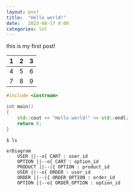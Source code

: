 ```yaml
---
layout: post
title:  "Hello world!"
date:   2023-08-17 9:00
categories: lol
---
```


this is my first post!

| 1 | 2 | 3 |
|:--:|:--:|:--:|
| 4 | 5 | 6 |
| 7 | 8 | 9 |

```cpp
#include <iostream>

int main()
{
    std::cout << "Hello world!" << std::endl;
    return 0;
}
```

```bash
$ ls
```

```mermaid
erDiagram
    USER ||--o{ CART : user_id
    OPTION ||--o{ CART : option_id
    PRODUCT ||--|{ OPTION : product_id
    USER ||--o{ ORDER : user_id
    ORDER ||--|{ ORDER_OPTION : order_id
    OPTION ||--o{ ORDER_OPTION : option_id
```
